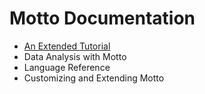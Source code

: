 # Motto Documentation

- [An Extended Tutorial](tut.md)
- Data Analysis with Motto
- Language Reference
- Customizing and Extending Motto